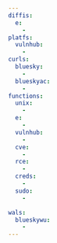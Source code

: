 ```yaml
---
diffis:
  e:
    -
platfs:
  vulnhub:
    -
curls:
  bluesky:
    -
  blueskyac:
    -
functions:
  unix:
    -
  e:
    -
  vulnhub:
    -
  cve:
    -
  rce:
    -
  creds:
    -
  sudo:
    -

wals:
  blueskywu:
    -
---
```

